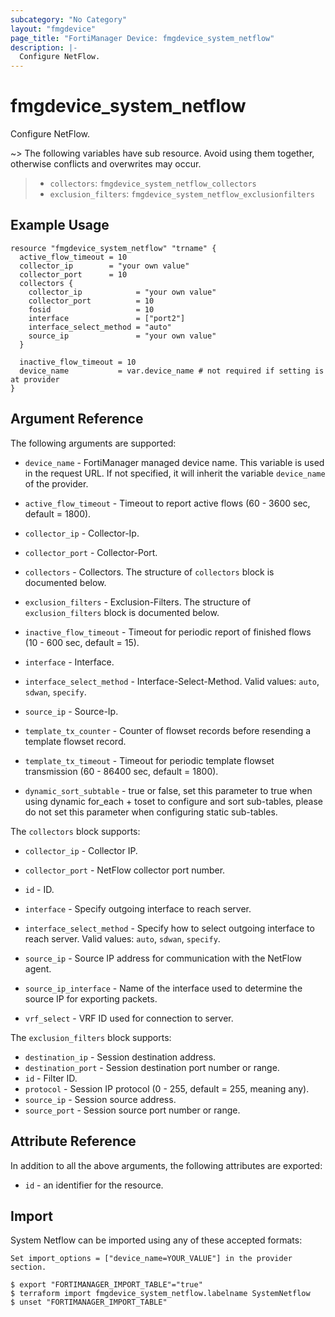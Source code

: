 ```yaml
---
subcategory: "No Category"
layout: "fmgdevice"
page_title: "FortiManager Device: fmgdevice_system_netflow"
description: |-
  Configure NetFlow.
---
```


# fmgdevice_system_netflow
Configure NetFlow.

~> The following variables have sub resource. Avoid using them together, otherwise conflicts and overwrites may occur.
>- `collectors`: `fmgdevice_system_netflow_collectors`
>- `exclusion_filters`: `fmgdevice_system_netflow_exclusionfilters`



## Example Usage

```hcl
resource "fmgdevice_system_netflow" "trname" {
  active_flow_timeout = 10
  collector_ip        = "your own value"
  collector_port      = 10
  collectors {
    collector_ip            = "your own value"
    collector_port          = 10
    fosid                   = 10
    interface               = ["port2"]
    interface_select_method = "auto"
    source_ip               = "your own value"
  }

  inactive_flow_timeout = 10
  device_name           = var.device_name # not required if setting is at provider
}
```

## Argument Reference


The following arguments are supported:

* `device_name` - FortiManager managed device name. This variable is used in the request URL. If not specified, it will inherit the variable `device_name` of the provider.

* `active_flow_timeout` - Timeout to report active flows (60 - 3600 sec, default = 1800).
* `collector_ip` - Collector-Ip.
* `collector_port` - Collector-Port.
* `collectors` - Collectors. The structure of `collectors` block is documented below.
* `exclusion_filters` - Exclusion-Filters. The structure of `exclusion_filters` block is documented below.
* `inactive_flow_timeout` - Timeout for periodic report of finished flows (10 - 600 sec, default = 15).
* `interface` - Interface.
* `interface_select_method` - Interface-Select-Method. Valid values: `auto`, `sdwan`, `specify`.

* `source_ip` - Source-Ip.
* `template_tx_counter` - Counter of flowset records before resending a template flowset record.
* `template_tx_timeout` - Timeout for periodic template flowset transmission (60 - 86400 sec, default = 1800).
* `dynamic_sort_subtable` - true or false, set this parameter to true when using dynamic for_each + toset to configure and sort sub-tables, please do not set this parameter when configuring static sub-tables.

The `collectors` block supports:

* `collector_ip` - Collector IP.
* `collector_port` - NetFlow collector port number.
* `id` - ID.
* `interface` - Specify outgoing interface to reach server.
* `interface_select_method` - Specify how to select outgoing interface to reach server. Valid values: `auto`, `sdwan`, `specify`.

* `source_ip` - Source IP address for communication with the NetFlow agent.
* `source_ip_interface` - Name of the interface used to determine the source IP for exporting packets.
* `vrf_select` - VRF ID used for connection to server.

The `exclusion_filters` block supports:

* `destination_ip` - Session destination address.
* `destination_port` - Session destination port number or range.
* `id` - Filter ID.
* `protocol` - Session IP protocol (0 - 255, default = 255, meaning any).
* `source_ip` - Session source address.
* `source_port` - Session source port number or range.


## Attribute Reference

In addition to all the above arguments, the following attributes are exported:
* `id` - an identifier for the resource.

## Import

System Netflow can be imported using any of these accepted formats:
```
Set import_options = ["device_name=YOUR_VALUE"] in the provider section.

$ export "FORTIMANAGER_IMPORT_TABLE"="true"
$ terraform import fmgdevice_system_netflow.labelname SystemNetflow
$ unset "FORTIMANAGER_IMPORT_TABLE"
```

